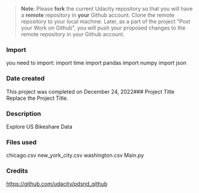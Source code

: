 >**Note**: Please **fork** the current Udacity repository so that you will have a **remote** repository in **your** Github account. Clone the remote repository to your local machine. Later, as a part of the project "Post your Work on Github", you will push your proposed changes to the remote repository in your Github account.

### Import
you need to import:
import time
import pandas
import numpy
import json


### Date created
This project was completed on December 24, 2022### Project Title
Replace the Project Title.

### Description
Explore US Bikeshare Data

### Files used
chicago.csv
new_york_city.csv
washington.csv
Main.py
### Credits
https://github.com/udacity/pdsnd_github

